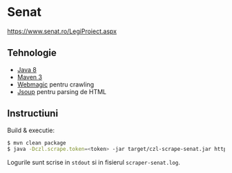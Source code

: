 # Senat
https://www.senat.ro/LegiProiect.aspx

## Tehnologie
* [Java 8](http://www.oracle.com/technetwork/java/javase/downloads/jdk8-downloads-2133151.html)
* [Maven 3](http://maven.apache.org/download.html)
* [Webmagic](https://github.com/code4craft/webmagic) pentru crawling
* [Jsoup](https://jsoup.org/) pentru parsing de HTML

## Instructiuni
Build & executie:

```bash
$ mvn clean package
$ java -Dczl.scrape.token=<token> -jar target/czl-scrape-senat.jar https://www.senat.ro/LegiProiect.aspx
```

Logurile sunt scrise in `stdout` si in fisierul `scraper-senat.log`.
